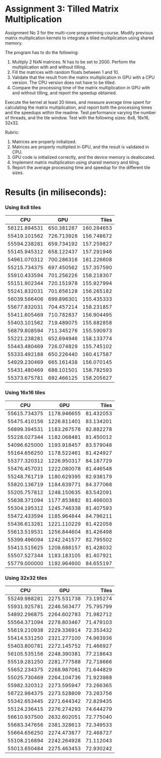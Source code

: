 # Assignment 3: Tilled Matrix Multiplication

Assignment No 3 for the multi-core programming course. Modify previous matrix multiplication kernels to integrate a tilled multiplication using shared memory.

The program has to do the following:

1. Multiply 2 NxN matrices. N has to be set to 2000. Perform the multiplication with and without tilling.
2. Fill the matrices with random floats between 1 and 10.
3. Validate that the result from the matrix multiplication in GPU with a CPU version. The CPU version does not have to be tilled.
4. Compare the processing time of the matrix multiplication in GPU with and without tilling, and report the speedup obtained.

Execute the kernel at least 20 times, and measure average time spent for calculating the matrix multiplication, and report both the processing times and the speedups within the readme. Test performance varying the number of threads, and the tile window. Test with the following sizes: 8x8, 16x16, 32x32.

Rubric:

1. Matrices are properly initialized.
2. Matrices are properly multiplied in GPU, and the result is validated in CPU.
3. GPU code is initialized correctly, and the device memory is deallocated.
4. Implement matrix multiplication using shared memory and tiling.
5. Report the average processing time and speedup for the different tile sizes.

# Results (in miliseconds):

### Using 8x8 tiles

| CPU          | GPU          | Tiles      |
| ------------ |:------------:| ----------:|
| 56121.894531 | 650.381287   | 160.284653 |
| 55419.101562 | 726.713928   | 156.748672 |
| 55594.238281 | 659.734192   | 157.259827 |
| 55145.945312 | 658.122437   | 157.291946 |
| 54961.070312 | 700.286316   | 161.226608 |
| 55215.734375 | 697.450562   | 157.357590 |
| 55910.433594 | 701.256226   | 158.218307 |
| 55151.902344 | 720.151978   | 155.927994 |
| 55241.832031 | 701.656128   | 156.265182 |
| 56039.566406 | 699.896301   | 155.435333 |
| 55677.832031 | 704.457214   | 158.231857 |
| 55411.605469 | 710.782837   | 156.904495 |
| 55403.101562 | 719.489075   | 155.882858 |
| 56879.808594 | 711.345276   | 155.590973 |
| 55221.238281 | 652.694946   | 158.133774 |
| 55443.480469 | 726.074829   | 155.745102 |
| 55333.492188 | 650.226440   | 160.417587 |
| 54929.230469 | 665.161438   | 156.070145 |
| 55431.480469 | 688.101501   | 158.782593 |
| 55373.675781 | 692.466125   | 158.205627 |


### Using 16x16 tiles

| CPU          | GPU          | Tiles     |
| ------------ |:------------:| ---------:|
| 55615.734375 | 1178.946655  | 81.432053 |
| 55475.410156 | 1226.811401  | 83.134201 |
| 56899.394531 | 1183.267578  | 82.882278 |
| 55228.027344 | 1182.068481  | 81.450012 |
| 54096.625000 | 1193.918457  | 83.579048 |
| 55164.656250 | 1178.522461  | 81.424927 |
| 55377.320312 | 1226.950317  | 84.187729 |
| 55476.457031 | 1222.080078  | 81.446548 |
| 55248.761719 | 1180.629395  | 82.938179 |
| 55820.136719 | 1184.639771  | 84.377068 |
| 55205.757812 | 1248.150635  | 83.542091 |
| 55638.371094 | 1177.853882  | 81.466003 |
| 55304.195312 | 1245.746338  | 81.407593 |
| 55472.433594 | 1185.964844  | 84.796211 |
| 55436.613281 | 1221.110229  | 81.422058 |
| 55613.519531 | 1256.844604  | 81.426498 |
| 55399.496094 | 1242.241577  | 82.795502 |
| 55413.515625 | 1208.686157  | 81.428032 |
| 55507.527344 | 1183.183105  | 81.407921 |
| 55779.000000 | 1192.964600  | 84.655197 |

### Using 32x32 tiles

| CPU          | GPU          | Tiles     |
| ------------ |:------------:| ---------:|
| 55249.988281 | 2275.531738  | 73.195274 |
| 55931.925781 | 2246.563477  | 75.795799 |
| 54892.296875 | 2264.602783  | 71.982712 |
| 55564.371094 | 2278.803467  | 71.479103 |
| 55619.210938 | 2229.336914  | 72.353432 |
| 55414.531250 | 2321.277100  | 74.963936 |
| 55403.800781 | 2272.145752  | 71.466927 |
| 56105.535156 | 2248.390381  | 77.218643 |
| 55519.281250 | 2281.777588  | 72.718666 |
| 55652.234375 | 2268.987061  | 71.644829 |
| 55025.730469 | 2264.104736  | 71.923988 |
| 55982.320312 | 2273.595947  | 73.266365 |
| 56722.984375 | 2273.528809  | 73.263756 |
| 55342.653445 | 2271.644342  | 72.829435 |
| 55124.236415 | 2276.274293  | 74.644279 |
| 56610.937500 | 2632.602051  | 72.775040 |
| 55683.347656 | 2381.328613  | 72.349533 |
| 55664.656250 | 2274.473877  | 72.468727 |
| 55108.216894 | 2242.264928  | 71.112043 |
| 55013.650484 | 2275.463453  | 72.930242 |
